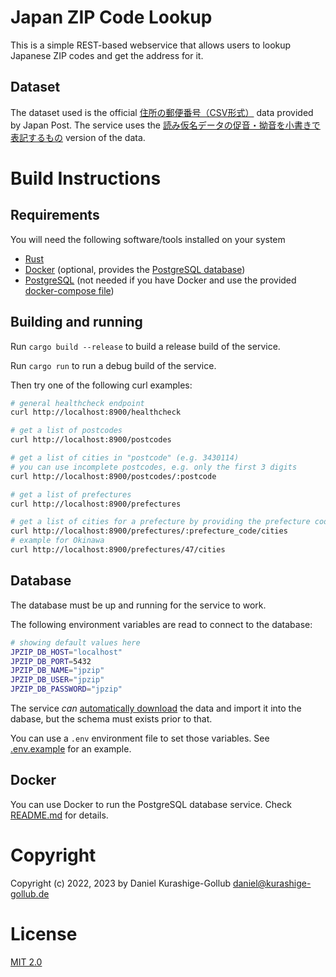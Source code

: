 # Japan ZIP Code Lookup

This is a simple REST-based webservice that allows users to lookup Japanese ZIP codes and get the address for it.

## Dataset

The dataset used is the official [住所の郵便番号（CSV形式）](https://www.post.japanpost.jp/zipcode/download.html) data provided by Japan Post.
The service uses the [読み仮名データの促音・拗音を小書きで表記するもの](https://www.post.japanpost.jp/zipcode/dl/kogaki-zip.html) version of the data.


# Build Instructions

## Requirements

You will need the following software/tools installed on your system

- [Rust](https://www.rust-lang.org/)
- [Docker](https://www.docker.com/) (optional, provides the [PostgreSQL database](docker/))
- [PostgreSQL](https://www.postgresql.org/) (not needed if you have Docker and use the provided [docker-compose file](docker/compose.yml))

## Building and running

Run `cargo build --release` to build a release build of the service.

Run `cargo run` to run a debug build of the service.

Then try one of the following curl examples:

```bash
# general healthcheck endpoint
curl http://localhost:8900/healthcheck

# get a list of postcodes
curl http://localhost:8900/postcodes

# get a list of cities in "postcode" (e.g. 3430114)
# you can use incomplete postcodes, e.g. only the first 3 digits
curl http://localhost:8900/postcodes/:postcode

# get a list of prefectures
curl http://localhost:8900/prefectures

# get a list of cities for a prefecture by providing the prefecture code
curl http://localhost:8900/prefectures/:prefecture_code/cities
# example for Okinawa
curl http://localhost:8900/prefectures/47/cities
```

## Database

The database must be up and running for the service to work. 

The following environment variables are read to connect to the database:

```bash
# showing default values here
JPZIP_DB_HOST="localhost"
JPZIP_DB_PORT=5432
JPZIP_DB_NAME="jpzip"
JPZIP_DB_USER="jpzip"
JPZIP_DB_PASSWORD="jpzip"
```

The service _can_ [automatically download](data/README.md) the data and import it into the
dabase, but the schema must exists prior to that.

You can use a `.env` environment file to set those variables. See [.env.example](.env.example) for an example.

## Docker

You can use Docker to run the PostgreSQL database service.
Check [README.md](docker/README.md) for details.

# Copyright

Copyright (c) 2022, 2023 by Daniel Kurashige-Gollub <daniel@kurashige-gollub.de>


# License

[MIT 2.0](LICENSE.md)
